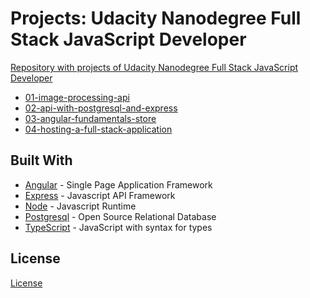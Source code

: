 # Projects: Udacity Nanodegree Full Stack JavaScript Developer

[Repository with projects of Udacity Nanodegree Full Stack JavaScript Developer](https://www.udacity.com/course/full-stack-javascript-developer-nanodegree--nd0067)

- [01-image-processing-api](https://github.com/rodrigodias27/udacity-js-projects/tree/main/01-image-processing-api)
- [02-api-with-postgresql-and-express](https://github.com/rodrigodias27/udacity-js-projects/tree/main/02-api-with-postgresql-and-express)
- [03-angular-fundamentals-store](https://github.com/rodrigodias27/udacity-js-projects/tree/main/03-angular-fundamentals-store/my-store)
- [04-hosting-a-full-stack-application](https://github.com/rodrigodias27/udagram-udacity-js-projects)

## Built With

- [Angular](https://angular.io/) - Single Page Application Framework
- [Express](https://expressjs.com/) - Javascript API Framework
- [Node](https://nodejs.org) - Javascript Runtime
- [Postgresql](https://www.postgresql.org/) - Open Source Relational Database
- [TypeScript](https://www.typescriptlang.org/) - JavaScript with syntax for types

## License

[License](LICENSE.txt)
